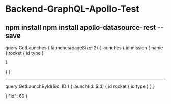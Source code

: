 # Backend-GraphQL-Apollo-Test

npm install
npm install apollo-datasource-rest --save
-------------------------------------------------

query GetLaunches {
  launches(pageSize: 3) {
    launches {
      id
      mission {
        name
      }
      rocket {
        id
        type
      }

    }
  }
}

-------------------------------------------------

query GetLaunchById($id: ID!) {
  launch(id: $id) {
    id
    rocket {
      id
      type
    }
  }
}


{ "id": 60 }
